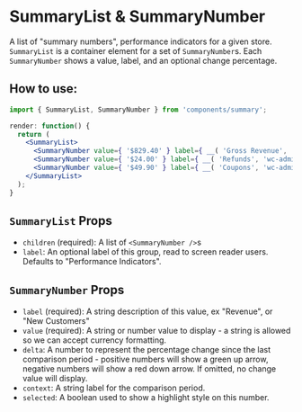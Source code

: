 SummaryList & SummaryNumber
===========================

A list of "summary numbers", performance indicators for a given store. `SummaryList` is a container element for a set of `SummaryNumber`s. Each `SummaryNumber` shows a value, label, and an optional change percentage.

## How to use:

```jsx
import { SummaryList, SummaryNumber } from 'components/summary';

render: function() {
  return (
    <SummaryList>
      <SummaryNumber value={ '$829.40' } label={ __( 'Gross Revenue', 'wc-admin' ) } delta={ 29 } />
      <SummaryNumber value={ '$24.00' } label={ __( 'Refunds', 'wc-admin' ) } delta={ -10 } selected />
      <SummaryNumber value={ '$49.90' } label={ __( 'Coupons', 'wc-admin' ) } />
    </SummaryList>
  );
}
```

## `SummaryList` Props

* `children` (required): A list of `<SummaryNumber />`s
* `label`: An optional label of this group, read to screen reader users. Defaults to "Performance Indicators".

## `SummaryNumber` Props

* `label` (required): A string description of this value, ex "Revenue", or "New Customers"
* `value` (required): A string or number value to display - a string is allowed so we can accept currency formatting.
* `delta`: A number to represent the percentage change since the last comparison period - positive numbers will show a green up arrow, negative numbers will show a red down arrow. If omitted, no change value will display.
* `context`: A string label for the comparison period.
* `selected`: A boolean used to show a highlight style on this number.
